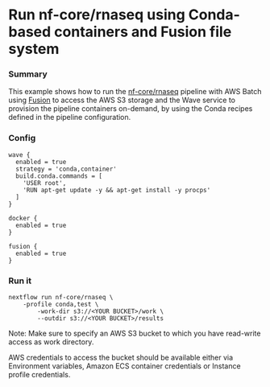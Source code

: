 # Run nf-core/rnaseq using Conda-based containers and Fusion file system

### Summary 

This example shows how to run the [nf-core/rnaseq](https://nf-co.re/rnaseq) pipeline with AWS Batch using 
[Fusion](https://www.nextflow.io/docs/latest/fusion.html) to access the AWS S3 storage and the Wave service 
to provision the pipeline containers on-demand, by using the Conda recipes defined in the pipeline configuration. 


### Config 

```
wave {
  enabled = true
  strategy = 'conda,container'
  build.conda.commands = [
    'USER root',
    'RUN apt-get update -y && apt-get install -y procps'
  ]
}
 
docker {
  enabled = true
}

fusion {
  enabled = true
}
```

### Run it 

```
nextflow run nf-core/rnaseq \
	-profile conda,test \
        -work-dir s3://<YOUR BUCKET>/work \
        --outdir s3://<YOUR BUCKET>/results
```

Note: Make sure to specify an AWS S3 bucket to which you have read-write access as work directory. 

AWS credentials to access the bucket should be available either via Environment variables, Amazon ECS container credentials or Instance profile credentials. 
